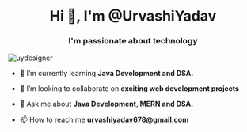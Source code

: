 <h1 align="center">Hi 👋, I'm @UrvashiYadav</h1>
<h3 align="center"> I'm passionate about technology</h3>
<!-- <img align="right" alt="coding" width="400" src="https://media.tenor.com/IF2JdxzmyN4AAAAi/coding-girl.gif" > -->

<p align="left"> <img src="https://komarev.com/ghpvc/?username=uydesigner&label=Profile%20views&color=0e75b6&style=flat" alt="uydesigner" /> </p>

- 🌱 I’m currently learning **Java Development and DSA.**

- 👯 I’m looking to collaborate on **exciting web development projects**

- 💬 Ask me about **Java Development, MERN and DSA.**

- 📫 How to reach me **urvashiyadav678@gmail.com**



